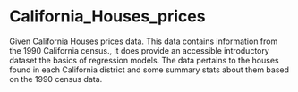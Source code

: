 # California_Houses_prices
Given California Houses prices data. This data contains information from the 1990 California census., it  does provide an accessible introductory dataset the basics of regression models.  The data pertains to the houses found in each California district and some summary stats about them  based on the 1990 census data.
